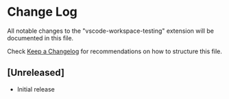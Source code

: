 # Change Log

All notable changes to the "vscode-workspace-testing" extension will be documented in this file.

Check [Keep a Changelog](http://keepachangelog.com/) for recommendations on how to structure this file.

## [Unreleased]

- Initial release
